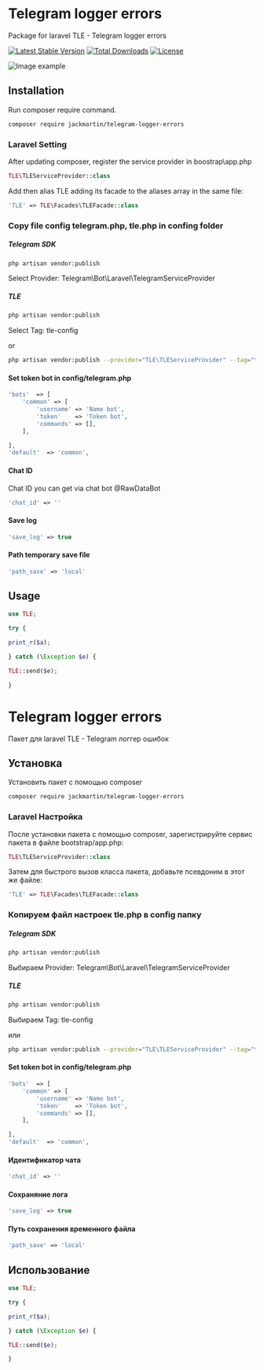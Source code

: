 # Telegram logger errors

Package for laravel TLE - Telegram logger errors

[![Latest Stable Version](https://poser.pugx.org/jackmartin/telegram-logger-errors/v/stable)](https://packagist.org/packages/jackmartin/telegram-logger-errors) [![Total Downloads](https://poser.pugx.org/jackmartin/telegram-logger-errors/downloads)](https://packagist.org/packages/jackmartin/telegram-logger-errors) [![License](https://poser.pugx.org/jackmartin/telegram-logger-errors/license)](https://packagist.org/packages/jackmartin/telegram-logger-errors)

![Image example](https://github.com/martinjack/telegram-logger-errors/blob/master/images/example.png?raw=true)

## Installation

Run composer require command.

```sh
composer require jackmartin/telegram-logger-errors
```

### Laravel Setting

After updating composer, register the service provider in boostrap\app.php
```php
TLE\TLEServiceProvider::class
```

Add then alias TLE adding its facade to the aliases array in the same file:
```php
'TLE' => TLE\Facades\TLEFacade::class
```

### Copy file config telegram.php, tle.php in confing folder

##### Telegram SDK
```sh
php artisan vendor:publish
```
Select Provider: Telegram\Bot\Laravel\TelegramServiceProvider


##### TLE 
```sh
php artisan vendor:publish
```
Select Tag: tle-config

or
```sh
php artisan vendor:publish --provider="TLE\TLEServiceProvider" --tag="tle-config"
```

#### Set token bot in config/telegram.php
```php
'bots'  => [
    'common' => [
        'username' => 'Name bot',
        'token'    => 'Token bot',
        'commands' => [],
    ],

],
'default'  => 'common',
```

#### Chat ID

Chat ID you can get via chat bot @RawDataBot

```php
'chat_id' => ''
```

#### Save log
```php
'save_log' => true
```

#### Path temporary save file
```php
'path_save' => 'local'
```

## Usage

```php
use TLE;

try {

print_r($a);

} catch (\Exception $e) {

TLE::send($e);

}
```


# Telegram logger errors 

Пакет для laravel TLE - Telegram логгер ошибок

## Установка

Установить пакет с помощью composer

```sh
composer require jackmartin/telegram-logger-errors
```

### Laravel Настройка

После установки пакета с помощью composer, зарегистрируйте сервис пакета в файле bootstrap/app.php:
```php
TLE\TLEServiceProvider::class
```

Затем для быстрого вызов класса пакета, добавьте псевдоним в этот же файле:
```php
'TLE' => TLE\Facades\TLEFacade::class
```

### Копируем файл настроек tle.php в config папку

##### Telegram SDK
```sh
php artisan vendor:publish
```
Выбираем Provider: Telegram\Bot\Laravel\TelegramServiceProvider


##### TLE 
```sh
php artisan vendor:publish
```
Выбираем Tag: tle-config

или
```sh
php artisan vendor:publish --provider="TLE\TLEServiceProvider" --tag="tle-config"
```

#### Set token bot in config/telegram.php
```php
'bots'  => [
    'common' => [
        'username' => 'Name bot',
        'token'    => 'Token bot',
        'commands' => [],
    ],

],
'default'  => 'common',
```

#### Идентификатор чата
```php
'chat_id' => ''
```

#### Сохраняние лога
```php
'save_log' => true
```

#### Путь сохранения временного файла
```php
'path_save' => 'local'
```

## Использование

```php
use TLE;

try {

print_r($a);

} catch (\Exception $e) {

TLE::send($e);

}
```